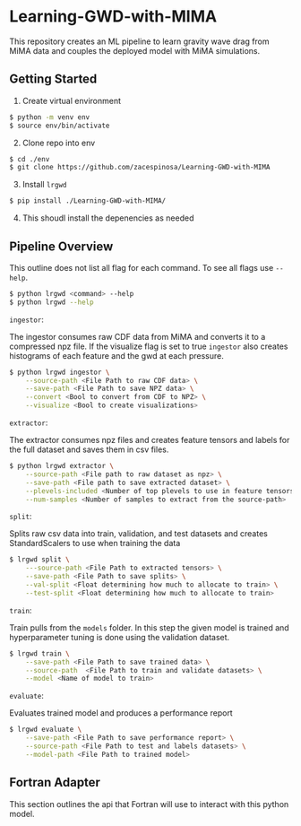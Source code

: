 Learning-GWD-with-MIMA
======================

This repository creates an ML pipeline to learn gravity wave drag from MiMA data and couples the deployed model with MiMA simulations. 

Getting Started
---------------

1. Create virtual environment
```sh
$ python -m venv env
$ source env/bin/activate
```
2. Clone repo into env
```sh
$ cd ./env
$ git clone https://github.com/zacespinosa/Learning-GWD-with-MIMA
```
3. Install `lrgwd`
```sh
$ pip install ./Learning-GWD-with-MIMA/
```
4. This shoudl install the depenencies as needed 

## Pipeline Overview
This outline does not list all flag for each command. To see all flags use `--help`.
```sh
$ python lrgwd <command> --help
$ python lrgwd --help
```

`ingestor`:

The ingestor consumes raw CDF data from MiMA and converts it to a compressed npz file.
If the visualize flag is set to true `ingestor` also creates histograms of each feature and the gwd at each pressure.

```sh
$ python lrgwd ingestor \
    --source-path <File Path to raw CDF data> \
    --save-path <File Path to save NPZ data> \
    --convert <Bool to convert from CDF to NPZ> \
    --visualize <Bool to create visualizations>
```

`extractor`:

The extractor consumes npz files and creates feature tensors and labels for the full
dataset and saves them in csv files.

```sh
$ python lrgwd extractor \
    --source-path <File path to raw dataset as npz> \
    --save-path <File path to save extracted dataset> \
    --plevels-included <Number of top plevels to use in feature tensors> \
    --num-samples <Number of samples to extract from the source-path>
```

`split`:

Splits raw csv data into train, validation, and test datasets and creates StandardScalers
to use when training the data

```sh
$ lrgwd split \
    ---source-path <File Path to extracted tensors> \
    --save-path <File Path to save splits> \
    --val-split <Float determining how much to allocate to train> \
    --test-split <Float determining how much to allocate to train>
```

`train`:

Train pulls from the `models` folder. In this step the given model is trained and hyperparameter tuning is done using the validation dataset.

```sh
$ lrgwd train \
    --save-path <File Path to save trained data> \
    --source-path  <File Path to train and validate datasets> \
    --model <Name of model to train>
```

`evaluate`:

Evaluates trained model and produces a performance report
```sh
$ lrgwd evaluate \
    --save-path <File Path to save performance report> \
    --source-path <File Path to test and labels datasets> \
    --model-path <File Path to trained model>
```

## Fortran Adapter 
This section outlines the api that Fortran will use to interact with this python model.
